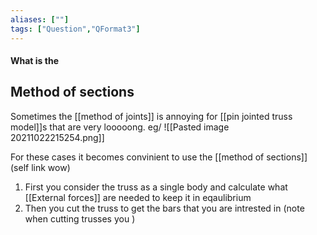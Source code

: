 ```yaml
---
aliases: [""]
tags: ["Question","QFormat3"]
---
```


#### What is the
## Method of sections
Sometimes the [[method of joints]] is annoying for [[pin jointed truss model]]s that are very looooong. eg/
![[Pasted image 20211022215254.png]]

For these cases it becomes convinient to use the [[method of sections]] (self link wow)

1) First you consider the truss as a single body and calculate what [[External forces]] are needed to keep it in eqaulibrium
2) Then you cut the truss to get the bars that you are intrested in (note when cutting trusses you )